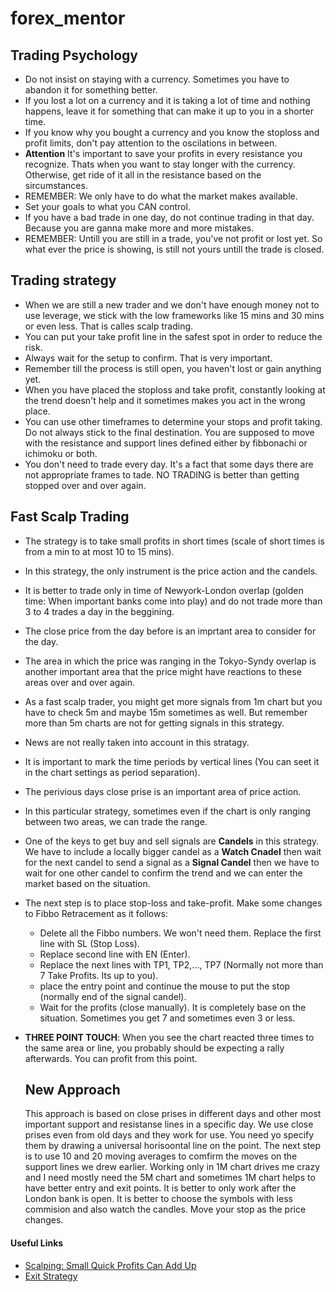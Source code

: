 # forex_mentor

## Trading Psychology

* Do not insist on staying  with a currency. Sometimes you have to abandon it for something better.
* If you lost a lot on a currency and it is taking a lot of time and nothing happens, leave it  for something that can make it up to you in a shorter time.
* If you know why you bought a currency and you know the stoploss and profit limits, don't pay attention to the oscilations in between.
* **Attention** It's important to save your profits in every resistance you recognize. Thats when you want to stay longer with the currency. Otherwise, get ride of it all in the resistance based on the sircumstances.
* REMEMBER: We only have to do what the market makes available. 
* Set your goals to what you CAN control.
* If you have a bad trade in one day, do not continue trading in that day. Because you are ganna make more and more mistakes.
* REMEMBER: Untill you are still in a trade, you've not profit or lost yet. So what ever the price is showing, is still not yours untill the trade is closed.
 


## Trading strategy

* When we are still a new trader and we don't have enough money not to use leverage, we stick with the low frameworks like 15 mins and 30 mins or even less. That is calles scalp trading.
* You can put your take profit line in the safest spot in order to reduce the risk.
* Always wait for the setup to confirm. That is very important.
* Remember till the process is still open, you haven't lost or gain anything yet. 
* When you have placed the stoploss and take profit, constantly looking at the trend doesn't help and it sometimes makes you act in the wrong place.
* You can use other timeframes to determine your stops and profit taking. Do not always stick to the final destination. You are supposed to move with the resistance and support lines defined either by fibbonachi or ichimoku or both.
* You don't need to trade every day. It's a fact that some days there are not appropriate frames to tade. NO TRADING is better than getting stopped over and over again.


## Fast Scalp Trading

* The strategy is to take small profits in short times (scale of short times is from a min to at most 10 to 15 mins).
* In this strategy, the only instrument is the price action and the candels.
* It is better to trade only in time of Newyork-London overlap (golden time: When important banks come into play) and do not trade more than 3 to 4 trades a day in the beggining.
* The close price from the day before is an imprtant area to consider for the day.
* The area in which the price was ranging in the Tokyo-Syndy overlap is another important area that the price might have reactions to these areas over and over again.
* As a fast scalp trader, you might get more signals from 1m chart but you have to check 5m and maybe 15m sometimes as well. But remember more than 5m charts are not for getting signals in this strategy.
* News are not really taken into account in this stratagy. 
* It is important to mark the time periods by vertical lines (You can seet it in the chart settings as period separation).
* The perivious days close prise is an important area of price action. 
* In this particular strategy, sometimes even if the chart is only ranging between two areas, we can trade the range.
* One of the keys to get buy and sell signals are **Candels** in this strategy. We have to include a locally bigger candel as a **Watch Cnadel** then wait for the next candel to send a signal as a **Signal Candel** then we have to wait for one other candel to confirm the trend and we can enter the market based on the situation. 
* The next step is to place stop-loss and take-profit. Make some changes to Fibbo Retracement as it follows:
  * Delete all the Fibbo numbers. We won't need them. Replace the first line with SL (Stop Loss).
  * Replace second line with EN (Enter).
  * Replace the next lines with TP1, TP2,..., TP7 (Normally not more than 7 Take Profits. Its up to you).
  * place the entry point and continue the mouse to put the stop (normally end of the signal candel). 
  * Wait for the profits (close manually). It is completely base on the situation. Sometimes you get 7 and sometimes even 3 or less.

* **THREE POINT TOUCH**: When you see the chart reacted three times to the same area or line, you probably should be expecting a rally afterwards. You can profit from this point.  
  
  ## New Approach
  
  This approach is based on close prises in different days and other most important support and resistanse lines in a specific day. We use close prises even from old days and they work for use. You need yo specify them by drawing a universal horisoontal line on the point. The next step is to use 10 and 20 moving averages to comfirm the moves on the support lines we drew earlier. Working only in 1M chart drives me crazy and I need mostly need the 5M chart and sometimes 1M chart helps to have better entry and exit points. It is better to only work after the London bank is open. It is better to choose the symbols with less commision and also watch the candles. Move your stop as the price changes. 


#### Useful Links
* [Scalping: Small Quick Profits Can Add Up](https://www.investopedia.com/articles/trading/05/scalping.asp)
* [Exit Strategy](https://www.investopedia.com/terms/e/exitstrategy.asp)
